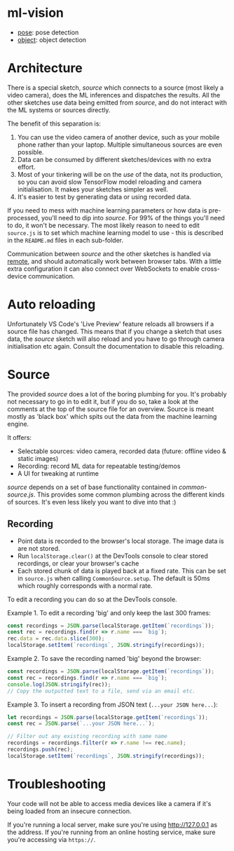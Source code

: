# ml-vision

* [pose](./pose/README.md): pose detection
* [object](./pose/README.md): object detection

# Architecture

There is a special sketch, _source_ which connects to a source (most likely a video camera), does the ML inferences and dispatches the results. All the other sketches use data being emitted from _source_, and do not interact with the ML systems or sources directly.

The benefit of this separation is:
1. You can use the video camera of another device, such as your mobile phone rather than your laptop. Multiple simultaneous sources are even possible.
2. Data can be consumed by different sketches/devices with no extra effort.
3. Most of your tinkering will be on the _use_ of the data, not its production, so you can avoid slow TensorFlow model reloading and camera initialisation. It makes your sketches simpler as well.
4. It's easier to test by generating data or using recorded data.

If you need to mess with machine learning parameters or how data is pre-processed, you'll need to dip into _source_. For 99% of the things you'll need to do, it won't be necessary. The most likely reason to need to edit `source.js` is to set which machine learning model to use - this is described in the `README.md` files in each sub-folder.

Communication between _source_ and the other sketches is handled via [remote](https://github.com/clinth/remote), and should automatically work between browser tabs. With a little extra configuration it can also connect over WebSockets to enable cross-device communication.

# Auto reloading

Unfortunately VS Code's 'Live Preview' feature reloads all browsers if a source file has changed. This means that if you change a sketch that uses data, the _source_ sketch will also reload and you have to go through camera initialisation etc again. Consult the documentation to disable this reloading.

# Source

The provided _source_ does a lot of the boring plumbing for you. It's probably not necessary to go in to edit it, but if you do so, take a look at the comments at the top of the source file for an overview. Source is meant mostly as 'black box' which spits out the data from the machine learning engine.

It offers:
* Selectable sources: video camera, recorded data (future: offline video & static images)
* Recording: record ML data for repeatable testing/demos
* A UI for tweaking at runtime

_source_ depends on a set of base functionality contained in _common-source.js_. This provides some common plumbing across the different kinds of sources. It's even less likely you want to dive into that :)

## Recording

* Point data is recorded to the browser's local storage. The image data is are not stored.
* Run `localStorage.clear()` at the DevTools console to clear stored recordings, or clear your browser's cache
* Each stored chunk of data is played back at a fixed rate. This can be set in `source.js` when calling `CommonSource.setup`. The default is 50ms which roughly corresponds with a normal rate.

To edit a recording you can do so at the DevTools console. 

Example 1. To edit a recording 'big' and only keep the last 300 frames:

```js
const recordings = JSON.parse(localStorage.getItem(`recordings`));
const rec = recordings.find(r => r.name === `big`);
rec.data = rec.data.slice(300);
localStorage.setItem(`recordings`, JSON.stringify(recordings));
```

Example 2. To save the recording named 'big' beyond the browser:

```js
const recordings = JSON.parse(localStorage.getItem(`recordings`));
const rec = recordings.find(r => r.name === `big`);
console.log(JSON.stringify(rec));
// Copy the outputted text to a file, send via an email etc.
```

Example 3. To insert a recording from JSON text (`...your JSON here...`):

```js
let recordings = JSON.parse(localStorage.getItem(`recordings`));
const rec = JSON.parse(`...your JSON here...`);

// Filter out any existing recording with same name
recordings = recordings.filter(r => r.name !== rec.name);
recordings.push(rec);
localStorage.setItem(`recordings`, JSON.stringify(recordings));
```

# Troubleshooting

Your code will not be able to access media devices like a camera if it's being loaded from an insecure connection.

If you're running a local server, make sure you're using http://127.0.0.1 as the address. If you're running from an online hosting service, make sure you're accessing via `https://`.

